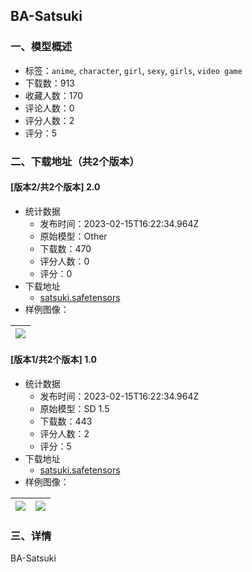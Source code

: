 ## BA-Satsuki
### 一、模型概述

- 标签：`anime`, `character`, `girl`, `sexy`, `girls`, `video game`
- 下载数：913
- 收藏人数：170
- 评论人数：0
- 评分人数：2
- 评分：5

### 二、下载地址（共2个版本）

#### [版本2/共2个版本] 2.0

- 统计数据
  - 发布时间：2023-02-15T16:22:34.964Z
  - 原始模型：Other
  - 下载数：470
  - 评分人数：0
  - 评分：0
- 下载地址
  - [satsuki.safetensors](https://civitai.com/api/download/models/10873)
- 样例图像：

| <img src="https://image.civitai.com/xG1nkqKTMzGDvpLrqFT7WA/3fc516cf-d153-4cb5-cb59-0c6ff17c7d00/width=450/105109.jpeg" /> |
| ---- |

#### [版本1/共2个版本] 1.0

- 统计数据
  - 发布时间：2023-02-15T16:22:34.964Z
  - 原始模型：SD 1.5
  - 下载数：443
  - 评分人数：2
  - 评分：5
- 下载地址
  - [satsuki.safetensors](https://civitai.com/api/download/models/8187)
- 样例图像：

| <img src="https://image.civitai.com/xG1nkqKTMzGDvpLrqFT7WA/70f9ef9f-2f59-4766-d2b5-dd0efdba6c00/width=450/77370.jpeg" /> | <img src="https://image.civitai.com/xG1nkqKTMzGDvpLrqFT7WA/70f9a0a5-fc1b-4e85-4a73-f1cc2ebd0900/width=450/77371.jpeg" /> |
| ---- | ---- |


### 三、详情
<p>BA-Satsuki</p>